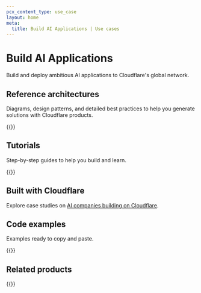 ```yaml
---
pcx_content_type: use_case
layout: home
meta:
  title: Build AI Applications | Use cases
---
```


# Build AI Applications

Build and deploy ambitious AI applications to Cloudflare's global network.

## Reference architectures

Diagrams, design patterns, and detailed best practices to help you generate solutions with Cloudflare products.

{{<resource-by-tag tags="AI" resource_type="reference-architecture">}}

## Tutorials

Step-by-step guides to help you build and learn.

{{<resource-by-tag tags="AI" resource_type="tutorial">}}

## Built with Cloudflare

Explore case studies on [AI companies building on Cloudflare](https://workers.cloudflare.com/built-with/collections/ai-workers/).

## Code examples

Examples ready to copy and paste.

{{<resource-by-tag tags="AI" resource_type="example">}}

## Related products

{{<products-by-tag tags="AI">}}
